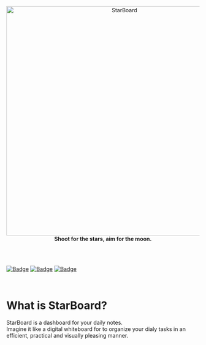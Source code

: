 <p align='center'><img src="https://user-images.githubusercontent.com/86114549/162587112-5000b82c-bc33-4522-b8f5-ee6afdcb4fc7.png" alt="StarBoard" width="600"><br>
<b>Shoot for the stars, aim for the moon.</b>
</p>
<br>
<br>
<p align='center'>
  
  [![Badge](https://kdad0hcl2owx.runkit.sh)](https://git.io/gradientbadge)
  [![Badge](https://badgen.net/github/release/Criomby/StarBoard)](https://badgen.net/)
  [![Badge](https://badgen.net/badge/contact/Telegram/blue?icon=telegram)](https://t.me/criomby)
</p>
<br>

<h1>What is StarBoard?</h1>
StarBoard is a dashboard for your daily notes.<br>
Imagine it like a digital whiteboard for to organize your dialy tasks in an efficient, practical and visually pleasing manner.
